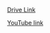 [Drive Link](https://drive.google.com/file/d/1QHBt6MsJXBdX9Xx-BS7X7cCibeZCu5fk/view?usp=share_link)

[YouTube link](https://youtu.be/uipvtWFkoms)
